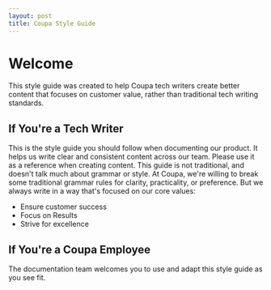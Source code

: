 ```yaml
---
layout: post
title: Coupa Style Guide
---
```


# Welcome #
This style guide was created to help Coupa tech writers create better content that focuses on customer value, rather than traditional tech writing standards. 
## If You're a Tech Writer ##
This is the style guide you should follow when documenting our product. It helps us write clear and consistent content across our team. Please use it as a reference when creating content.
This guide is not traditional, and doesn't talk much about grammar or style. At Coupa, we're willing to break some traditional grammar rules for clarity, practicality, or preference. But we always write in a way that's focused on our core values:
* Ensure customer success
* Focus on Results
* Strive for excellence
## If You're a Coupa Employee ##
The documentation team welcomes you to use and adapt this style guide as you see fit. 
